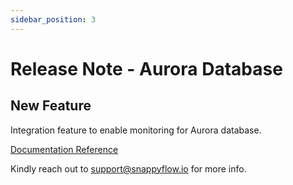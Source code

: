 ```yaml
---
sidebar_position: 3 
---
```

# Release Note - Aurora Database

## New Feature

Integration feature to enable monitoring for Aurora database.

[Documentation Reference](/docs/selfhosted-turbo/Integrations/auroraDB/overview)

Kindly reach out to [support@snappyflow.io](mailto:support@snappyflow.io) for more info.







